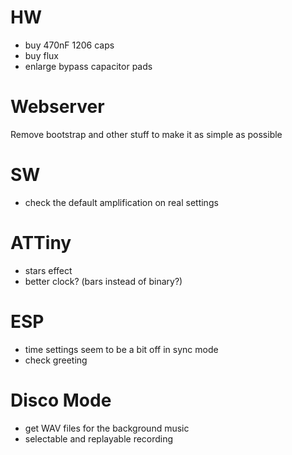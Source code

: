 # HW

- buy 470nF 1206 caps
- buy flux
- enlarge bypass capacitor pads

# Webserver

Remove bootstrap and other stuff to make it as simple as possible

# SW

- check the default amplification on real settings

# ATTiny

- stars effect
- better clock? (bars instead of binary?)

# ESP

- time settings seem to be a bit off in sync mode
- check greeting

# Disco Mode

- get WAV files for the background music
- selectable and replayable recording